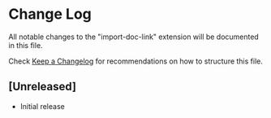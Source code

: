 # Change Log

All notable changes to the "import-doc-link" extension will be documented in this file.

Check [Keep a Changelog](http://keepachangelog.com/) for recommendations on how to structure this file.

## [Unreleased]

- Initial release